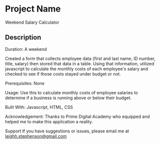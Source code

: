 # Project Name
Weekend Salary Calculator

## Description
Duration: A weekend

Created a form that collects employee data (first and last name, ID number, title, salary) then stored that data in a table. Using that information, utilized javascript to calculate the monthly costs of each employee's salary and checked to see if those costs stayed under budget or not. 

Prerequisites:
None 

Usage:
Use this to calculate monthly costs of employee salaries to determine if a business is running above or below their budget. 

Built With:
Javascript, HTML, CSS

Acknowledgement:
Thanks to Prime Digital Academy who equipped and helped me to make this application a reality.

Support
If you have suggestions or issues, please email me at leighh.stephenson@gmail.com

